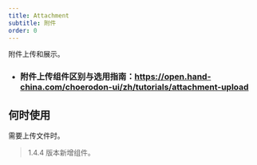 ```yaml
---
title: Attachment
subtitle: 附件
order: 0
---
```


附件上传和展示。

- ### 附件上传组件区别与选用指南：https://open.hand-china.com/choerodon-ui/zh/tutorials/attachment-upload

## 何时使用

需要上传文件时。

> 1.4.4 版本新增组件。
